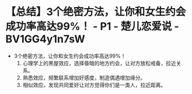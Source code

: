 # 【总结】3个绝密方法，让你和女生约会成功率高达99%！ - P1 - 楚儿恋爱说 - BV1GG4y1n7sW

-   3个绝密方法，让你和女生约会成功率高达99%！
    1.  心理学上的黑屋效应，选择昏暗的地方约会，让对方放松戒备，拉近关系。
    2.  熟悉效应，频繁联系增加好感度，制造偶遇增加缘分。
    3.  相似效应，发现共同爱好让对方觉得你们是一类人，拉近距离。